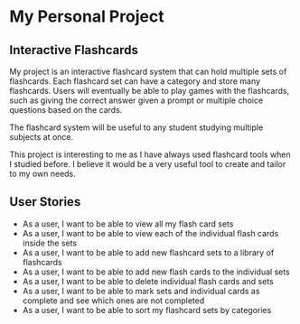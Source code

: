 # My Personal Project

## Interactive Flashcards


My project is an interactive flashcard system that can hold multiple sets of flashcards. Each flashcard set can have a 
category and store many flashcards. Users will eventually be able to play games with the flashcards, such as
giving the correct answer given a prompt or multiple choice questions based on the cards.

The flashcard system will be useful to any student studying multiple subjects at once.

This project is interesting to me as I have always used flashcard tools when I studied before. I believe it would
be a very useful tool to create and tailor to my own needs.

## User Stories

- As a user, I want to be able to view all my flash card sets
- As a user, I want to be able to view each of the individual flash cards inside the sets
- As a user, I want to be able to add new flashcard sets to a library of flashcards
- As a user, I want to be able to add new flash cards to the individual sets
- As a user, I want to be able to delete individual flash cards and sets
- As a user, I want to be able to mark sets and individual cards as complete and see which ones are not completed
- As a user, I want to be able to sort my flashcard sets by categories